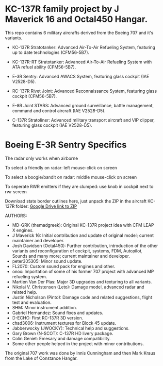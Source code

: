 # KC-137R family project by J Maverick 16 and Octal450 Hangar.

This repo contains 6 military aircrafts derived from the Boeing 707 and it's variants.

- KC-137R Stratotanker: Advanced Air-To-Air Refueling System, featuring up to date technologies (CFM56-5B7).

- KC-137R-RT Stratotanker: Advanced Air-To-Air Refueling System with ATA refuel ability (CFM56-5B7).

- E-3R Sentry: Advanced AWACS System, featuring glass cockpit (IAE V2528-D5).

- RC-137R Rivet Joint: Advanced Reconnaissance System, featuring glass cockpit (CFM56-5B7).

- E-8R Joint STARS: Advanced ground surveillance, battle management, command and control aircraft (IAE V2528-D5).

- C-137R Stratoliner: Advanced military transport aircraft and VIP clipper, featuring glass cockpit (IAE V2528-D5).

# Boeing E-3R Sentry Specifics

The radar only works when airborne

To select a friendly on radar: left mouse-click on screen

To select a boogie/bandit on radar: middle mouse-click on screen

To seperate RWR emitters if they are clumped: use knob in cockpit next to rwr screen

Download state border outlines here, just unpack the ZIP in the aircraft KC-137R folder:
[Google Drive link to ZIP](https://drive.google.com/file/d/1GKyUINj9j4mKxqtG874WbCc9Jmpg76wl/view?usp=drive_link)

AUTHORS:
* MD-GRK (themadgreek): Original KC-137R project idea with CFM LEAP X engines.
* J Maverick 16: Initial contribution and update of original model; current maintainer and developer.
* Josh Davidson (Octal450): Further contribution, introduction of the other variants and reconfiguration of cockpit, systems, FDM, Autopilot, Sounds and many more; current maintainer and developer.
* peter305305: Minor sound update.
* FL2070: Custom sound pack for engines and other.
* onox: Importation of some of his former 707 project with advanced MP refueling system.
* Martien Van Der Plas: Major 3D upgrades and texturing to all variants.
* Nikolai V. Christensen (Leto): Damage model, advanced radar and related help.
* Justin Nicholson (Pinto): Damage code and related suggestions, flight test and evaluation.
* SHM: Minor instrument addition.
* Gabriel Hernandez: Sound fixes and updates.
* D-ECHO: First RC-137R 3D version.
* chad3006: Instrument textures for Block 45 update.
* Jabberwocky (JWOCKY): Technical help and suggestions.
* Gary Brown (N-SCOT): C-137R HD livery package.
* Colin Geniet: Emesary and damage compatibility.
* Some other people helped in the project with minor contributions.

The original 707 work was done by Innis Cunningham and then Mark Kraus from the Lake of Constance Hangar.